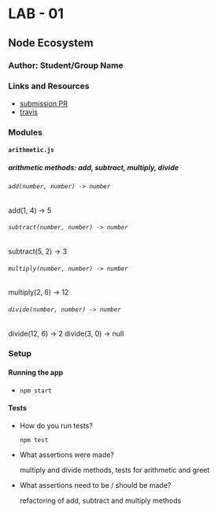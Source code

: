 # LAB - 01

## Node Ecosystem

### Author: Student/Group Name

### Links and Resources
* [submission PR](https://github.com/401-advanced-javascript-js/lab-01-node-ecosystem/pull/2)
* [travis](https://www.travis-ci.com/401-advanced-javascript-js/lab-01-node-ecosystem)

### Modules
#### `arithmetic.js`
##### arithmetic methods: add, subtract, multiply, divide

###### `add(number, number) -> number`
add(1, 4) -> 5

###### `subtract(number, number) -> number`
subtract(5, 2) -> 3

###### `multiply(number, number) -> number`
multiply(2, 6) -> 12

###### `divide(number, number) -> number`
divide(12, 6) -> 2
divide(3, 0) -> null

### Setup

#### Running the app
* `npm start`
  
#### Tests
* How do you run tests?

    `npm test`

* What assertions were made?

    multiply and divide methods, tests for arithmetic and greet

* What assertions need to be / should be made?

    refactoring of add, subtract and multiply methods
